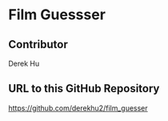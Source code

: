 # Film Guessser

## Contributor
Derek Hu

## URL to this GitHub Repository
https://github.com/derekhu2/film_guesser